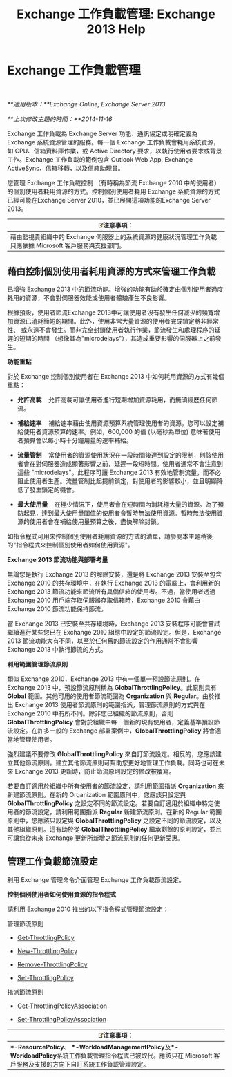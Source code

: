 ﻿---
title: 'Exchange 工作負載管理: Exchange 2013 Help'
TOCTitle: Exchange 工作負載管理
ms:assetid: 276740c4-bdb7-49f1-9470-ae6f2bfd65aa
ms:mtpsurl: https://technet.microsoft.com/zh-tw/library/JJ150503(v=EXCHG.150)
ms:contentKeyID: 50472740
ms.date: 05/21/2018
mtps_version: v=EXCHG.150
ms.translationtype: MT
---

# Exchange 工作負載管理

 

_**適用版本：**Exchange Online, Exchange Server 2013_

_**上次修改主題的時間：**2014-11-16_

Exchange 工作負載為 Exchange Server 功能、通訊協定或明確定義為 Exchange 系統資源管理的服務。每一個 Exchange 工作負載會耗用系統資源，如 CPU、信箱資料庫作業，或 Active Directory 要求，以執行使用者要求或背景工作。Exchange 工作負載的範例包含 Outlook Web App, Exchange ActiveSync、信箱移轉，以及信箱助理員。

您管理 Exchange 工作負載控制 （有時稱為節流 Exchange 2010 中的使用者） 的個別使用者耗用資源的方式。控制個別使用者耗用 Exchange 系統資源的方式已經可能在Exchange Server 2010，並已展開這項功能的Exchange Server 2013。

<table>
<thead>
<tr class="header">
<th><img src="images/Bb124558.note(EXCHG.150).gif" title="注意事項" alt="注意事項" />注意事項：</th>
</tr>
</thead>
<tbody>
<tr class="odd">
<td>藉由監視貴組織中的 Exchange 伺服器上的系統資源的健康狀況管理工作負載只應依據 Microsoft 客戶服務與支援部門。</td>
</tr>
</tbody>
</table>


## 藉由控制個別使用者耗用資源的方式來管理工作負載

已增強 Exchange 2013 中的節流功能。增強的功能有助於確定由個別使用者過度耗用的資源，不會對伺服器效能或使用者體驗產生不良影響。

根據預設，使用者節流Exchange 2013中可讓使用者沒有發生任何減少的頻寬增加資源已消耗簡短的期間。此外，使用非常大量資源的使用者完成鎖定將非經常性、 或永遠不會發生。而非完全封鎖使用者執行作業，節流發生和處理程序的延遲的短期的時間 （想像其為"microdelays"），其造成重要影響的伺服器上之前發生。

**功能重點**

對於 Exchange 控制個別使用者在 Exchange 2013 中如何耗用資源的方式有幾個重點：

  - **允許高載**    允許高載可讓使用者進行短期增加資源耗用，而無須經歷任何節流。

  - **補給速率**    補給速率藉由使用資源預算系統管理使用者的資源。您可以設定補給使用者資源預算的速率。例如，600,000 的值 (以毫秒為單位) 意味著使用者預算會以每小時十分鐘用量的速率補給。

  - **流量管制**    當使用者的資源使用狀況在一段時間後達到設定的限制，則該使用者會在對伺服器造成顯著影響之前，延遲一段短時間。使用者通常不會注意到這些 "microdelays"。此程序可讓 Exchange 2013 有效地管制流量，而不必阻止使用者生產。流量管制比起提前鎖定，對使用者的影響較小，並且明顯降低了發生鎖定的機會。

  - **最大使用量**    在極少情況下，使用者會在短時間內消耗極大量的資源。為了預防起見，達到最大使用量閾值的使用者會暫時無法使用資源。暫時無法使用資源的使用者會在補給使用量預算之後，盡快解除封鎖。

如指令程式可用來控制個別使用者耗用資源的方式的清單，請參閱本主題稍後的"指令程式來控制個別使用者如何使用資源"。

**Exchange 2013 節流功能與部署考量**

無論您是執行 Exchange 2013 的解除安裝，還是將 Exchange 2013 安裝至包含 Exchange 2010 的共存環境中，在執行 Exchange 2013 的電腦上，會利用新的 Exchange 2013 節流功能來節流所有具備信箱的使用者。不過，當使用者透過 Exchange 2010 用戶端存取伺服器存取信箱時，Exchange 2010 會藉由 Exchange 2010 節流功能保持節流。

當 Exchange 2013 已安裝至共存環境時，Exchange 2013 安裝程序可能會嘗試繼續進行某些您已在 Exchange 2010 組態中設定的節流設定。但是，Exchange 2013 節流功能大有不同，以至於任何舊的節流設定的作用通常不會影響 Exchange 2013 中執行節流的方式。

**利用範圍管理節流原則**

類似 Exchange 2010，Exchange 2013 中有一個單一預設節流原則。在 Exchange 2013 中，預設節流原則稱為 **GlobalThrottlingPolicy**。此原則具有 **Global** 範圍。其他可用的使用者節流範圍為 **Organization** 與 **Regular**。由於推出 Exchange 2013 使用者節流原則的範圍指派，管理節流原則的方式與在 Exchange 2010 中有所不同。除非您已組織的節流原則，否則 **GlobalThrottlingPolicy** 會對於組織中每一個新的現有使用者，定義基準預設節流設定。在許多一般的 Exchange 部署案例中，**GlobalThrottlingPolicy** 將會適當地管理使用者。

強烈建議不要修改 **GlobalThrottlingPolicy** 來自訂節流設定。相反的，您應該建立其他節流原則。建立其他節流原則可幫助您更好地管理工作負載。同時也可在未來 Exchange 2013 更新時，防止節流原則設定的修改被覆寫。

若要自訂適用於組織中所有使用者的節流設定，請利用範圍指派 **Organization** 來新建節流原則。在新的 Organization 範圍原則中，您應該只設定與 **GlobalThrottlingPolicy** 之設定不同的節流設定。若要自訂適用於組織中特定使用者的節流設定，請利用範圍指派 **Regular** 新建節流原則。在新的 Regular 範圍原則中，您應該只設定與 **GlobalThrottlingPolicy** 之設定不同的節流設定，以及其他組織原則。這有助於從 **GlobalThrottlingPolicy** 繼承剩餘的原則設定，並且可讓您從未來 Exchange 更新所新增之節流原則的任何更新受惠。

## 管理工作負載節流設定

利用 Exchange 管理命令介面管理 Exchange 工作負載節流設定。

**控制個別使用者如何使用資源的指令程式**

請利用 Exchange 2010 推出的以下指令程式管理節流設定：

管理節流原則

  - [Get-ThrottlingPolicy](https://technet.microsoft.com/zh-tw/library/dd351264\(v=exchg.150\))

  - [New-ThrottlingPolicy](https://technet.microsoft.com/zh-tw/library/dd351045\(v=exchg.150\))

  - [Remove-ThrottlingPolicy](https://technet.microsoft.com/zh-tw/library/dd351178\(v=exchg.150\))

  - [Set-ThrottlingPolicy](https://technet.microsoft.com/zh-tw/library/dd298094\(v=exchg.150\))

指派節流原則

  - [Get-ThrottlingPolicyAssociation](https://technet.microsoft.com/zh-tw/library/ff459241\(v=exchg.150\))

  - [Set-ThrottlingPolicyAssociation](https://technet.microsoft.com/zh-tw/library/ff459231\(v=exchg.150\))

<table>
<thead>
<tr class="header">
<th><img src="images/Bb124558.note(EXCHG.150).gif" title="注意事項" alt="注意事項" />注意事項：</th>
</tr>
</thead>
<tbody>
<tr class="odd">
<td><strong>*-ResourcePolicy</strong>、 <strong>*-WorkloadManagementPolicy</strong>及<strong>*-WorkloadPolicy</strong>系統工作負載管理指令程式已被取代。應該只在 Microsoft 客戶服務及支援的方向下自訂系統工作負載管理設定。</td>
</tr>
</tbody>
</table>

